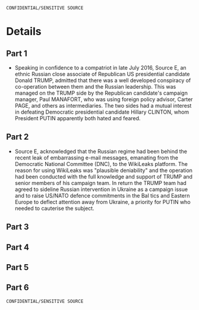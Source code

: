 ```
CONFIDENTIAL/SENSITIVE SOURCE
```

# Details

## Part 1

* Speaking in confidence to a compatriot in late July 2016, Source E, an ethnic Russian close associate of Republican US presidential candidate Donald TRUMP, admitted that there was a well developed conspiracy of co-operation between them and the Russian leadership. This was managed on the TRUMP side by the Republican candidate's campaign manager, Paul MANAFORT, who was using foreign policy advisor, Carter PAGE, and others as intermediaries. The two sides had a mutual interest in defeating Democratic presidential candidate Hillary CLINTON, whom President PUTIN apparently both hated and feared.

## Part 2

* Source E, acknowledged that the Russian regime had been behind the recent leak of embarrassing e-mail messages, emanating from the Democratic National Committee \(DNC\), to the WikiLeaks platform. The reason for using WikiLeaks was "plausible deniability" and the 
  operation had been conducted with the full knowledge and support of TRUMP and senior members of his campaign team. In return the TRUMP team had agreed to sideline Russian intervention in Ukraine as a campaign issue and to raise US/NATO defence commitments in the 
  Bal tics and Eastern Europe to deflect attention away from Ukraine, a priority for PUTIN who needed to cauterise the subject.





## Part 3





## Part  4





## Part  5







## Part  6



```
CONFIDENTIAL/SENSITIVE SOURCE
```



